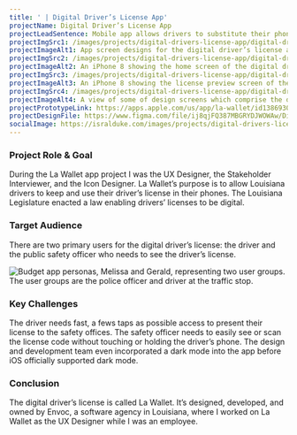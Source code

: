 ```yaml
---
title: ' | Digital Driver’s License App'
projectName: Digital Driver’s License App
projectLeadSentence: Mobile app allows drivers to substitute their phones for a physical license for traffic purposes.
projectImgSrc1: /images/projects/digital-drivers-license-app/digital-drivers-license-app-designed-envoc-isral-duke.jpg
projectImageAlt1: App screen designs for the digital driver’s license app.
projectImgSrc2: /images/projects/digital-drivers-license-app/digital-drivers-license-app-designed-isral-duke-set-2.jpg
projectImageAlt2: An iPhone 8 showing the home screen of the digital driver’s license app.
projectImgSrc3: /images/projects/digital-drivers-license-app/digital-drivers-license-app-designed-isral-duke-set-3.jpg
projectImageAlt3: An iPhone 8 showing the license preview screen of the digital driver’s license app.
projectImgSrc4: /images/projects/digital-drivers-license-app/digital-drivers-license-app-canvas-designed-isral-duke.jpg
projectImageAlt4: A view of some of design screens which comprise the digital driver’s license app.
projectPrototypeLink: https://apps.apple.com/us/app/la-wallet/id1386930269
projectDesignFile: https://www.figma.com/file/ij8qjFQ387MBGRYDJWOWAw/Digital-Driver%E2%80%99s-License?node-id=0%3A1
socialImage: https://isralduke.com/images/projects/digital-drivers-license-app/digital-drivers-license-app-designed-envoc-isral-duke.jpg
---
```


### Project Role & Goal

During the La Wallet app project I was the UX Designer, the Stakeholder Interviewer, and the Icon Designer. La Wallet’s purpose is to allow Louisiana drivers to keep and use their driver’s license in their phones. The Louisiana Legislature enacted a law enabling drivers’ licenses to be digital.

### Target Audience

There are two primary users for the digital driver’s license: the driver and the public safety officer who needs to see the driver’s license.

![Budget app personas, Melissa and Gerald, representing two user groups. The user groups are the police officer and driver at the traffic stop.](/images/projects/digital-drivers-license-app/digital-drivers-license-app-personas-isral-duke.png)

### Key Challenges

The driver needs fast, a fews taps as possible access to present their license to the safety offices. The safety officer needs to easily see or scan the license code without touching or holding the driver’s phone. The design and development team even incorporated a dark mode into the app before iOS officially supported dark mode.

### Conclusion

The digital driver’s license is called La Wallet. It’s designed, developed, and owned by Envoc, a software agency in Louisiana, where I worked on La Wallet as the UX Designer while I was an employee.
